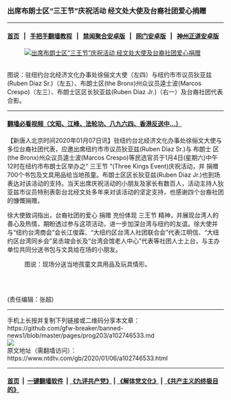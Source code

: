 ### 出席布朗士区“三王节”庆祝活动 经文处大使及台裔社团爱心捐赠
------------------------

#### [首页](https://github.com/gfw-breaker/banned-news1/blob/master/README.md) &nbsp;&nbsp;|&nbsp;&nbsp; [手把手翻墙教程](https://github.com/gfw-breaker/guides/wiki) &nbsp;&nbsp;|&nbsp;&nbsp; [禁闻聚合安卓版](https://github.com/gfw-breaker/bn-android) &nbsp;&nbsp;|&nbsp;&nbsp; [网门安卓版](https://github.com/oGate2/oGate) &nbsp;&nbsp;|&nbsp;&nbsp; [神州正道安卓版](https://github.com/SzzdOgate/update) 



<div><div class="featured_image">
 <a href="https://i.ntdtv.com/assets/uploads/2020/01/2020-01-06_151215.jpg" target="_blank">
  <figure>
   <img alt="出席布朗士区“三王节”庆祝活动 经文处大使及台裔社团爱心捐赠" src="https://i.ntdtv.com/assets/uploads/2020/01/2020-01-06_151215-800x450.jpg"/>
  </figure><br/>
 </a>
 <span class="caption">
  图说：驻纽约台北经济文化办事处徐俪文大使（左四）与纽约市市议员狄亚兹(Ruben Diaz Sr.)（左五）、布朗士区(the Bronx)州众议员逵士波(Marcos Crespo)（左三）、布朗士区区长狄亚兹(Ruben Diaz Jr.)（右一）及台裔社团代表合影。
 </span>
</div>
</div><hr/>

#### [翻墙必看视频（文昭、江峰、法轮功、八九六四、香港反送中...）](http://167.172.214.107/home.html)

<div><div class="post_content" itemprop="articleBody">
 <p>
  【新唐人北京时间2020年01月07日讯】驻纽约台北经济文化办事处徐俪文大使与多位台裔社团代表，应邀出席纽约市市议员狄亚兹(Ruben Diaz Sr.)与
  <ok href="https://www.ntdtv.com/gb/布朗士.htm">
   布朗士
  </ok>
  区(the Bronx)州众议员逵士波(Marcos Crespo)等民选官员于1月4日(星期六)中午12时在纽约市布朗士区举办之“
  <ok href="https://www.ntdtv.com/gb/三王节.htm">
   三王节
  </ok>
  ”(Three Kings Event)庆祝活动，并
  <ok href="https://www.ntdtv.com/gb/捐赠.htm">
   捐赠
  </ok>
  700个书包及文具用品给当地孩童。布朗士区区长狄亚兹(Ruben Diaz Jr.)也到场表达对该活动的支持。当天出席庆祝活动的小朋友及家长有数百人，活动主持人狄亚兹市议员特别表彰台北经文处多年来对该活动的坚定支持，也感谢四个台裔社团的慷慨捐赠。
 </p>
 <p>
  徐大使致词指出，台裔社团的爱心
  <ok href="https://www.ntdtv.com/gb/捐赠.htm">
   捐赠
  </ok>
  充份体现
  <ok href="https://www.ntdtv.com/gb/三王节.htm">
   三王节
  </ok>
  精神，并展现台湾人的善心及热情，期盼透过参与这项活动，进一步加深台湾与纽约的友谊。徐大使并与“纽约台湾商会”会长江俊霖、“大纽约区台湾人社团联合会”代表江明信、“大纽约区台湾同乡会”吴丞竣会长及“台湾会馆老人中心”代表等社团人士上台，与主办单位共同分送书包与文具给在场的小朋友。
 </p>
 <figure class="wp-caption alignnone" id="attachment_102746538" style="width: 600px">
  <img alt="" class="size-medium wp-image-102746538" src="https://i.ntdtv.com/assets/uploads/2020/01/2020-01-06_151257-600x364.jpg">
   <br/><figcaption class="wp-caption-text">
    图说：现场分送当地孩童文具用品及玩具情形。
   </figcaption><br/>
  </img>
 </figure><br/>
 <p>
  (责任编辑：张超)
 </p>
 <div class="single_ad">
 </div>
</div>
</div>
<hr/>
手机上长按并复制下列链接或二维码分享本文章：<br/>
https://github.com/gfw-breaker/banned-news1/blob/master/pages/prog203/a102746533.md <br/>
<a href='https://github.com/gfw-breaker/banned-news1/blob/master/pages/prog203/a102746533.md'><img src='https://github.com/gfw-breaker/banned-news1/blob/master/pages/prog203/a102746533.md.png'/></a> <br/>
原文地址（需翻墙访问）：https://www.ntdtv.com/gb/2020/01/06/a102746533.html


------------------------
#### [首页](https://github.com/gfw-breaker/banned-news1/blob/master/README.md) &nbsp;|&nbsp; [一键翻墙软件](https://github.com/gfw-breaker/nogfw/blob/master/README.md) &nbsp;| [《九评共产党》](https://github.com/gfw-breaker/9ping.md/blob/master/README.md#九评之一评共产党是什么) | [《解体党文化》](https://github.com/gfw-breaker/jtdwh.md/blob/master/README.md) | [《共产主义的终极目的》](https://github.com/gfw-breaker/gczydzjmd.md/blob/master/README.md)


<img src='http://gfw-breaker.win/banned-news/pages/prog203/a102746533.md' width='0px' height='0px'/>